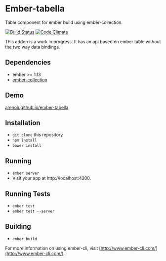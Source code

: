 # Ember-tabella

Table component for ember build using ember-collection. 

[![Build Status](https://travis-ci.org/arenoir/ember-tabella.svg?branch=master)](https://travis-ci.org/arenoir/ember-tabella) [![Code Climate](https://codeclimate.com/github/arenoir/ember-tabella/badges/gpa.svg)](https://codeclimate.com/github/arenoir/ember-tabella)

This addon is a work in progress. It has an api based on ember table without the two way data bindings.

## Dependencies

* ember >= 1.13
* [ember-collection](https://github.com/emberjs/ember-collection)



## Demo

[arenoir.github.io/ember-tabella](http://arenoir.github.io/ember-tabella/)

## Installation

* `git clone` this repository
* `npm install`
* `bower install`

## Running

* `ember server`
* Visit your app at http://localhost:4200.

## Running Tests

* `ember test`
* `ember test --server`

## Building

* `ember build`

For more information on using ember-cli, visit [http://www.ember-cli.com/](http://www.ember-cli.com/).
